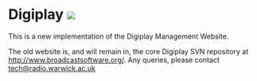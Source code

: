 # Digiplay ![](https://api.travis-ci.org/radiowarwick/digiplay.svg?branch=master)

This is a new implementation of the Digiplay Management Website.

The old website is, and will remain in, the core Digiplay SVN repository at http://www.broadcastsoftware.org/.
Any queries, please contact tech@radio.warwick.ac.uk
